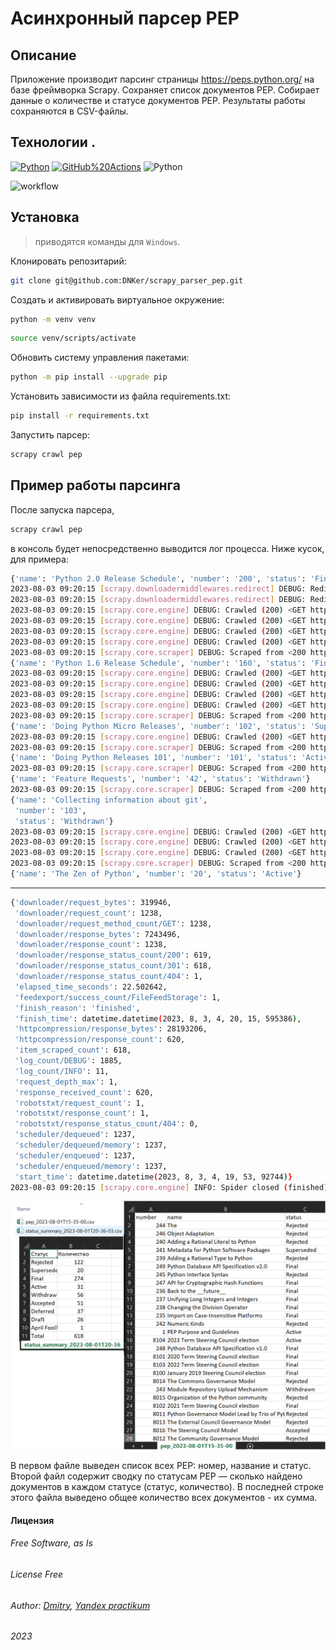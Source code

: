 # Асинхронный парсер PEP
## Описание
Приложение производит парсинг страницы https://peps.python.org/ на базе фреймворка Scrapy. Сохраняет список документов PEP.
Собирает данные о количестве и статусе документов PEP. Результаты работы сохраняются в CSV-файлы.
## Технологии .
[![Python](https://img.shields.io/badge/-Python-464646?style=plastic&logo=Python&logoColor=56C0C0&color=008080)](https://www.python.org/) [![GitHub%20Actions](https://img.shields.io/badge/-GitHub%20Actions-464646?style=plastic&logo=GitHub%20actions&logoColor=56C0C0&color=008080)](https://github.com/features/actions)
![Python](https://img.shields.io/badge/python-scrapy-blue)

![workflow](https://github.com/DNKer/scrapy_parser_pep/actions/workflows/scrapy_parser_pep_workflow.yml/badge.svg?branch=master&event=push)

## Установка

> приводятся команды для `Windows`.

Клонировать репозитарий:

```bash
git clone git@github.com:DNKer/scrapy_parser_pep.git
```

Cоздать и активировать виртуальное окружение:

```bash
python -m venv venv
```

```bash
source venv/scripts/activate
```

Обновить систему управления пакетами:

```bash
python -m pip install --upgrade pip
```

Установить зависимости из файла requirements.txt:

```bash
pip install -r requirements.txt
```

Запустить парсер:

```bash
scrapy crawl pep
```

## Пример работы парсинга
После запуска парсера,
```bash
scrapy crawl pep
```
в консоль будет непосредственно выводится лог процесса. Ниже кусок, для примера:
```bash
{'name': 'Python 2.0 Release Schedule', 'number': '200', 'status': 'Final'}
2023-08-03 09:20:15 [scrapy.downloadermiddlewares.redirect] DEBUG: Redirecting (301) to <GET https://peps.python.org/pep-0008/> from <GET https://peps.python.org/pep-0008>
2023-08-03 09:20:15 [scrapy.downloadermiddlewares.redirect] DEBUG: Redirecting (301) to <GET https://peps.python.org/pep-0007/> from <GET https://peps.python.org/pep-0007>
2023-08-03 09:20:15 [scrapy.core.engine] DEBUG: Crawled (200) <GET https://peps.python.org/pep-0102/> (referer: https://peps.python.org/)
2023-08-03 09:20:15 [scrapy.core.engine] DEBUG: Crawled (200) <GET https://peps.python.org/pep-0101/> (referer: https://peps.python.org/)
2023-08-03 09:20:15 [scrapy.core.engine] DEBUG: Crawled (200) <GET https://peps.python.org/pep-0042/> (referer: https://peps.python.org/)
2023-08-03 09:20:15 [scrapy.core.engine] DEBUG: Crawled (200) <GET https://peps.python.org/pep-0103/> (referer: https://peps.python.org/)
2023-08-03 09:20:15 [scrapy.core.scraper] DEBUG: Scraped from <200 https://peps.python.org/pep-0160/>
{'name': 'Python 1.6 Release Schedule', 'number': '160', 'status': 'Final'}
2023-08-03 09:20:15 [scrapy.core.engine] DEBUG: Crawled (200) <GET https://peps.python.org/pep-0020/> (referer: https://peps.python.org/)
2023-08-03 09:20:15 [scrapy.core.engine] DEBUG: Crawled (200) <GET https://peps.python.org/pep-0100/> (referer: https://peps.python.org/)
2023-08-03 09:20:15 [scrapy.core.engine] DEBUG: Crawled (200) <GET https://peps.python.org/pep-0013/> (referer: https://peps.python.org/)
2023-08-03 09:20:15 [scrapy.core.engine] DEBUG: Crawled (200) <GET https://peps.python.org/pep-0012/> (referer: https://peps.python.org/)
2023-08-03 09:20:15 [scrapy.core.scraper] DEBUG: Scraped from <200 https://peps.python.org/pep-0102/>
{'name': 'Doing Python Micro Releases', 'number': '102', 'status': 'Superseded'}
2023-08-03 09:20:15 [scrapy.core.engine] DEBUG: Crawled (200) <GET https://peps.python.org/pep-0011/> (referer: https://peps.python.org/)
2023-08-03 09:20:15 [scrapy.core.scraper] DEBUG: Scraped from <200 https://peps.python.org/pep-0101/>
{'name': 'Doing Python Releases 101', 'number': '101', 'status': 'Active'}
2023-08-03 09:20:15 [scrapy.core.scraper] DEBUG: Scraped from <200 https://peps.python.org/pep-0042/>
{'name': 'Feature Requests', 'number': '42', 'status': 'Withdrawn'}
2023-08-03 09:20:15 [scrapy.core.scraper] DEBUG: Scraped from <200 https://peps.python.org/pep-0103/>
{'name': 'Collecting information about git',
 'number': '103',
 'status': 'Withdrawn'}
2023-08-03 09:20:15 [scrapy.core.engine] DEBUG: Crawled (200) <GET https://peps.python.org/pep-0010/> (referer: https://peps.python.org/)
2023-08-03 09:20:15 [scrapy.core.engine] DEBUG: Crawled (200) <GET https://peps.python.org/pep-0009/> (referer: https://peps.python.org/)
2023-08-03 09:20:15 [scrapy.core.engine] DEBUG: Crawled (200) <GET https://peps.python.org/pep-0007/> (referer: https://peps.python.org/)
2023-08-03 09:20:15 [scrapy.core.scraper] DEBUG: Scraped from <200 https://peps.python.org/pep-0020/>
{'name': 'The Zen of Python', 'number': '20', 'status': 'Active'}
```
***
```bash
{'downloader/request_bytes': 319946,
 'downloader/request_count': 1238,
 'downloader/request_method_count/GET': 1238,
 'downloader/response_bytes': 7243496,
 'downloader/response_count': 1238,
 'downloader/response_status_count/200': 619,
 'downloader/response_status_count/301': 618,
 'downloader/response_status_count/404': 1,
 'elapsed_time_seconds': 22.502642,
 'feedexport/success_count/FileFeedStorage': 1,
 'finish_reason': 'finished',
 'finish_time': datetime.datetime(2023, 8, 3, 4, 20, 15, 595386),
 'httpcompression/response_bytes': 28193206,
 'httpcompression/response_count': 620,
 'item_scraped_count': 618,
 'log_count/DEBUG': 1885,
 'log_count/INFO': 11,
 'request_depth_max': 1,
 'response_received_count': 620,
 'robotstxt/request_count': 1,
 'robotstxt/response_count': 1,
 'robotstxt/response_status_count/404': 0,
 'scheduler/dequeued': 1237,
 'scheduler/dequeued/memory': 1237,
 'scheduler/enqueued': 1237,
 'scheduler/enqueued/memory': 1237,
 'start_time': datetime.datetime(2023, 8, 3, 4, 19, 53, 92744)}
2023-08-03 09:20:15 [scrapy.core.engine] INFO: Spider closed (finished)
```

<img src="tests\img\IMG_001.PNG" alt="drawing" width="800"/>

В первом файле выведен список всех PEP: номер, название и статус.
Второй файл содержит сводку по статусам PEP — сколько найдено документов в каждом статусе (статус, количество). В последней строке этого файла выведено общее количество всех документов - их сумма.

#### Лицензия
###### Free Software, as Is 
###### _License Free_
###### Author: [Dmitry](https://github.com/DNKer), [Yandex practikum](https://practicum.yandex.ru)
###### 2023